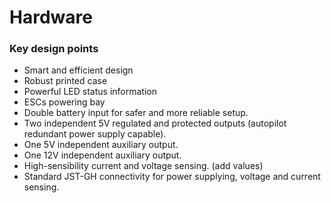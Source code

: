 # Hardware

### Key design points

* Smart and efficient design
* Robust printed case
* Powerful LED status information
* ESCs powering bay
* Double battery input for safer and more reliable setup.
* Two independent 5V regulated and protected outputs \(autopilot redundant power supply capable\).
* One 5V independent auxiliary output.
* One 12V independent auxiliary output.
* High-sensibility current and voltage sensing. \(add values\)
* Standard JST-GH connectivity for power supplying, voltage and current sensing.

